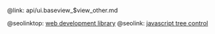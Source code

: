 @link: api/ui.baseview_$view_other.md

@seolinktop: [web development library](https://webix.com)
@seolink: [javascript tree control](https://webix.com/widget/tree/)